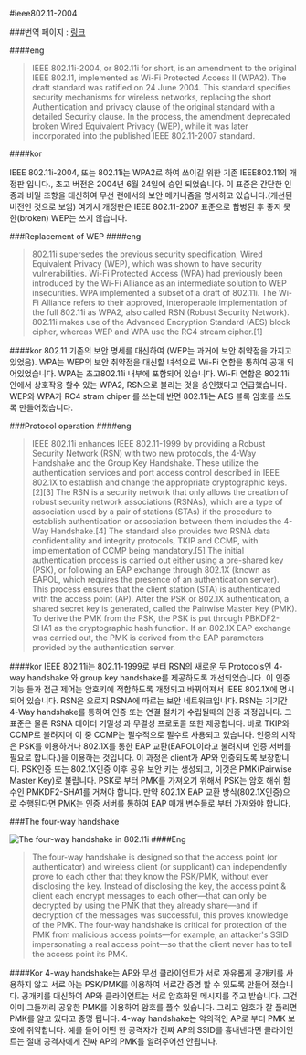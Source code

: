 #ieee802.11-2004

###번역 페이지 : [링크](https://en.wikipedia.org/wiki/IEEE_802.11i-2004)

####eng

>IEEE 802.11i-2004, or 802.11i for short, is an amendment to the original IEEE 802.11, implemented as Wi-Fi Protected Access II (WPA2). The draft standard was ratified on 24 June 2004. This standard specifies security mechanisms for wireless networks, replacing the short Authentication and privacy clause of the original standard with a detailed Security clause. In the process, the amendment deprecated broken Wired Equivalent Privacy (WEP), while it was later incorporated into the published IEEE 802.11-2007 standard.

####kor

IEEE 802.11i-2004, 또는 802.11i는 WPA2로 하여 쓰이길 위한 기존 IEEE802.11의 개정판 입니다., 초고 버전은 2004년 6월 24일에 승인 되었습니다. 이 표준은 간단한 인증과 비밀 조항을 대신하여 무선 랜에서의 보안 메커니즘을 명시하고 있습니다.(개선된 버전인 것으로 보임)
여기서 개정판은 IEEE 802.11-2007 표준으로 합병된 후 좋지 못한(broken) WEP는 쓰지 않습니다.

###Replacement of WEP
####eng

>802.11i supersedes the previous security specification, Wired Equivalent Privacy (WEP), which was shown to have security vulnerabilities. Wi-Fi Protected Access (WPA) had previously been introduced by the Wi-Fi Alliance as an intermediate solution to WEP insecurities. WPA implemented a subset of a draft of 802.11i. The Wi-Fi Alliance refers to their approved, interoperable implementation of the full 802.11i as WPA2, also called RSN (Robust Security Network). 802.11i makes use of the Advanced Encryption Standard (AES) block cipher, whereas WEP and WPA use the RC4 stream cipher.[1]

####kor
802.11 기존의 보안 명세를 대신하여 (WEP는 과거에 보안 취약점을 가지고 있었음). WPA는 WEP의 보안 취약점을 대신할 녀석으로 Wi-Fi 연합을 통하여 공개 되어있었습니다. WPA는 초고802.11i 내부에 포함되어 있습니다. Wi-Fi 연합은 802.11i 안에서  상호작용 할수 있는 WPA2, RSN으로 불리는 것을 승인했다고 언급했습니다. WEP와 WPA가 RC4 stram chiper 를 쓰는데 반면 802.11i는 AES 블록 암호를 쓰도록 만들어졌습니다.

###Protocol operation
####eng
>IEEE 802.11i enhances IEEE 802.11-1999 by providing a Robust Security Network (RSN) with two new protocols, the 4-Way Handshake and the Group Key Handshake. These utilize the authentication services and port access control described in IEEE 802.1X to establish and change the appropriate cryptographic keys.[2][3] The RSN is a security network that only allows the creation of robust security network associations (RSNAs), which are a type of association used by a pair of stations (STAs) if the procedure to establish authentication or association between them includes the 4-Way Handshake.[4]
>The standard also provides two RSNA data confidentiality and integrity protocols, TKIP and CCMP, with implementation of CCMP being mandatory.[5]
>The initial authentication process is carried out either using a pre-shared key (PSK), or following an EAP exchange through 802.1X (known as EAPOL, which requires the presence of an authentication server). This process ensures that the client station (STA) is authenticated with the access point (AP). After the PSK or 802.1X authentication, a shared secret key is generated, called the Pairwise Master Key (PMK). To derive the PMK from the PSK, the PSK is put through PBKDF2-SHA1 as the cryptographic hash function. If an 802.1X EAP exchange was carried out, the PMK is derived from the EAP parameters provided by the authentication server.

####kor
IEEE 802.11i는 802.11-1999로 부터 RSN의 새로운 두 Protocols인 4-way handshake 와 group key handshake를 제공하도록 개선되었습니다.
이 인증 기능 들과 접근 제어는 암호키에 적합하도록 개정되고 바뀌어져서 IEEE 802.1X에 명시되어 있습니다. RSN은 오로지 RSNA에 따르는 보안 네트워크입니다. RSN는 기기간 4-Way handshake를 통하여 인증 또는 연결 절차가 수립될때의 인증 과정입니다. 그 표준은 물론 RSNA 데이터 기밀성 과 무결성 프로토콜 또한 제공합니다. 바로 TKIP와 CCMP로 불려지며 이 중 CCMP는 필수적으로 필수로 사용되고 있습니다.
인증의 시작은 PSK를 이용하거나 802.1X를 통한 EAP 교환(EAPOL이라고 불려지며 인증 서버를 필요로 합니다.)을 이용하는 것입니다. 이 과정은 client가 AP와 인증되도록 보장합니다. PSK인증 또는 802.1X인증 이후 공유 보안 키는 생성되고, 이것은 PMK(Pairwise Master Key)로 불립니다. PSK로 부터 PMK를 가져오기 위해서 PSK는 암호 해쉬 함수인 PMKDF2-SHA1를 거쳐야 합니다. 만약 802.1X EAP 교환 방식(802.1X인증)으로 수행된다면 PMK는 인증 서버를 통하여 EAP 매개 변수들로 부터 가져와야 합니다.

###The four-way handshake

![The four-way handshake in 802.11i](https://cloud.githubusercontent.com/assets/11253623/13603902/b9057670-e583-11e5-87a2-2e2b8994d29d.png)
####Eng
>The four-way handshake is designed so that the access point (or authenticator) and wireless client (or supplicant) can independently prove to each other that they know the PSK/PMK, without ever disclosing the key. Instead of disclosing the key, the access point & client each encrypt messages to each other—that can only be decrypted by using the PMK that they already share—and if decryption of the messages was successful, this proves knowledge of the PMK. The four-way handshake is critical for protection of the PMK from malicious access points—for example, an attacker's SSID impersonating a real access point—so that the client never has to tell the access point its PMK.

####Kor
4-way handshake는 AP와 무선 클라이언트가 서로 자유롭게 공개키를 사용하지 않고 서로 아는 PSK/PMK를 이용하여 서로간 증명 할 수 있도록 만들어 졌습니다. 공개키를 대신하여 AP와 클라이언트는 서로 암호화된 메시지를 주고 받습니다. 그건 이미 그들끼리 공유한 PMK를 이용하여 암호를 풀수 있습니다. 그리고 암호가 잘 풀리면 PMK를 알고 있다고 증명 됩니다. 4-way handshake는 악의적인 AP로 부터 PMK 보호에 취약합니다. 예를 들어 어떤 한 공격자가 진짜 AP의 SSID를 흉내낸다면 클라이언트는 절대 공격자에게 진짜 AP의 PMK를 알려주어선 안됩니다. 
